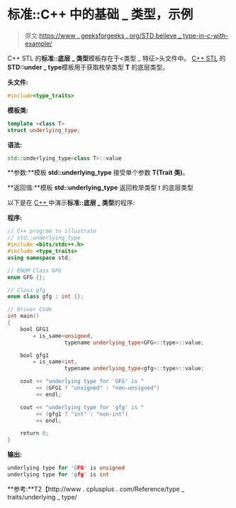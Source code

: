 # 标准::C++ 中的基础 _ 类型，示例

> 原文:[https://www . geeksforgeeks . org/STD believe _ type-in-c-with-example/](https://www.geeksforgeeks.org/stdunderlying_type-in-c-with-example/)

C++ STL 的**标准::底层 _ 类型**模板存在于<类型 _ 特征>头文件中。 [C++ STL](https://www.geeksforgeeks.org/the-c-standard-template-library-stl/) 的**STD::under _ type**模板用于获取枚举类型 **T** 的底层类型。

**头文件:**

```cpp
#include<type_traits>

```

**模板类:**

```cpp
template <class T>
struct underlying_type;

```

**语法:**

```cpp
std::underlying_type<class T>::value

```

**参数:**模板 **std::underlying_type** 接受单个参数 **T(Trait 类)**。

**返回值:**模板 **std::underlying_type** 返回枚举类型 t 的底层类型

以下是在 [C++ ](https://www.geeksforgeeks.org/c-plus-plus/) 中演示**标准::底层 _ 类型**的程序:

**程序:**

```cpp
// C++ program to illustrate
// std::underlying_type
#include <bits/stdc++.h>
#include <type_traits>
using namespace std;

// ENUM Class GFG
enum GFG {};

// Class gfg
enum class gfg : int {};

// Driver Code
int main()
{
    bool GFG1
        = is_same<unsigned,
                  typename underlying_type<GFG>::type>::value;

    bool gfg1
        = is_same<int,
                  typename underlying_type<gfg>::type>::value;

    cout << "underlying type for 'GFG' is "
         << (GFG1 ? "unsigned" : "non-unsigned")
         << endl;

    cout << "underlying type for 'gfg' is "
         << (gfg1 ? "int" : "non-int")
         << endl;

    return 0;
}
```

**输出:**

```cpp
underlying type for 'GFG' is unsigned
underlying type for 'gfg' is int

```

**参考:**T2【http://www . cplusplus . com/Reference/type _ traits/underlying _ type/